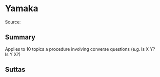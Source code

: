 # Yamaka

Source: []()

## Summary
Applies to 10 topics a procedure involving converse questions (e.g. Is X Y? Is Y X?)

## Suttas